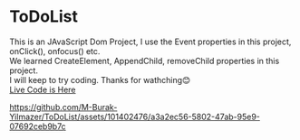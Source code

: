 # ToDoList
This is an JAvaScript Dom Project, I use the Event properties in this project, <br>
onClick(), onfocus() etc. <br>
We learned CreateElement, AppendChild, removeChild properties in this project. <br>
I will keep to try coding. 
Thanks for wathching😊<br>
[Live Code is Here](https://to-do-list-seven-snowy.vercel.app/)


https://github.com/M-Burak-Yilmazer/ToDoList/assets/101402476/a3a2ec56-5802-47ab-95e9-07692ceb9b7c

